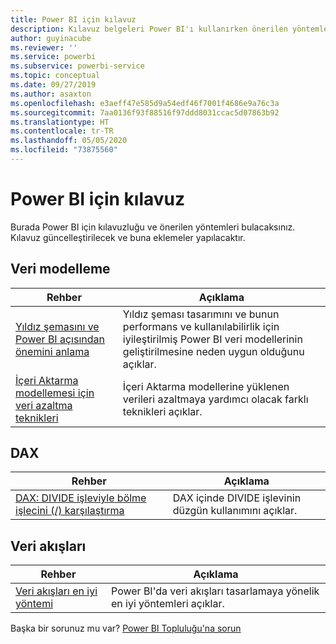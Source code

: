 ```yaml
---
title: Power BI için kılavuz
description: Kılavuz belgeleri Power BI'ı kullanırken önerilen yöntemleri sağlar.
author: guyinacube
ms.reviewer: ''
ms.service: powerbi
ms.subservice: powerbi-service
ms.topic: conceptual
ms.date: 09/27/2019
ms.author: asaxton
ms.openlocfilehash: e3aeff47e585d9a54edf46f7001f4686e9a76c3a
ms.sourcegitcommit: 7aa0136f93f88516f97ddd8031ccac5d07863b92
ms.translationtype: HT
ms.contentlocale: tr-TR
ms.lasthandoff: 05/05/2020
ms.locfileid: "73875560"
---
```

# <a name="guidance-for-power-bi"></a>Power BI için kılavuz

Burada Power BI için kılavuzluğu ve önerilen yöntemleri bulacaksınız. Kılavuz güncelleştirilecek ve buna eklemeler yapılacaktır.

## <a name="data-modeling"></a>Veri modelleme

| Rehber | Açıklama |
| --- | --- |
| [Yıldız şemasını ve Power BI açısından önemini anlama](star-schema.md) | Yıldız şeması tasarımını ve bunun performans ve kullanılabilirlik için iyileştirilmiş Power BI veri modellerinin geliştirilmesine neden uygun olduğunu açıklar. |
| [İçeri Aktarma modellemesi için veri azaltma teknikleri](import-modeling-data-reduction.md) | İçeri Aktarma modellerine yüklenen verileri azaltmaya yardımcı olacak farklı teknikleri açıklar. |

## <a name="dax"></a>DAX

| Rehber | Açıklama |
| --- | --- |
| [DAX: DIVIDE işleviyle bölme işlecini (/) karşılaştırma](dax-divide-function-operator.md) | DAX içinde DIVIDE işlevinin düzgün kullanımını açıklar. |

## <a name="dataflows"></a>Veri akışları

| Rehber | Açıklama |
| --- | --- |
| [Veri akışları en iyi yöntemi](../service-dataflows-best-practices.md) | Power BI'da veri akışları tasarlamaya yönelik en iyi yöntemleri açıklar. |

Başka bir sorunuz mu var? [Power BI Topluluğu'na sorun](https://community.powerbi.com/)